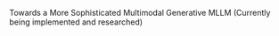 Towards a More Sophisticated Multimodal Generative MLLM
(Currently being implemented and researched)
